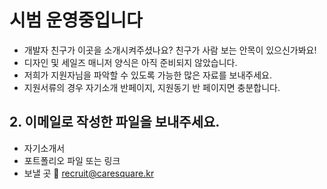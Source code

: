 # 시범 운영중입니다

- 개발자 친구가 이곳을 소개시켜주셨나요? 친구가 사람 보는 안목이 있으신가봐요!
- 디자인 및 세일즈 매니저 양식은 아직 준비되지 않았습니다.
- 저희가 지원자님을 파악할 수 있도록 가능한 많은 자료를 보내주세요.
- 지원서류의 경우 자기소개 반페이지, 지원동기 반 페이지면 충분합니다.

## 2. 이메일로 작성한 파일을 보내주세요.
* 자기소개서
* 포트폴리오 파일 또는 링크
* 보낼 곳 📧 recruit@caresquare.kr 